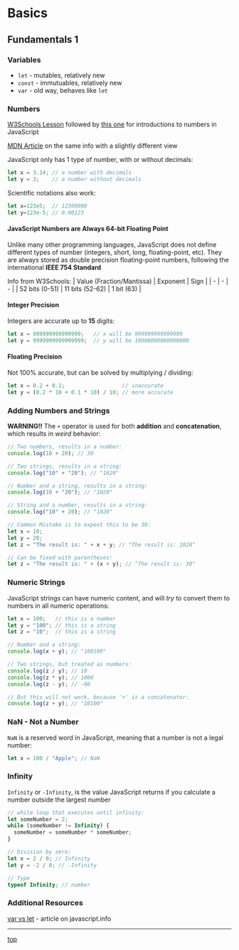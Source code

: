 # Basics
## Fundamentals 1

### Variables
- `let` - mutables, relatively new
- `const` - immutuables, relatively new
- `var` - old way, behaves like `let`

### Numbers 
[W3Schools Lesson](https://www.w3schools.com/js/js_arithmetic.asp) followed by 
[this one](https://www.w3schools.com/js/js_numbers.asp) for introductions to numbers in 
JavaScript

[MDN Article](https://developer.mozilla.org/en-US/docs/Learn/JavaScript/First_steps/Math) on
the same info with a slightly different view

JavaScript only has 1 type of number, with or without decimals:
```javascript
let x = 3.14; // a number with decimals
let y = 3;    // a number without decimals
```

Scientific notations also work:
```javascript
let x=123e5;  // 12300000
let y=123e-5; // 0.00123
```

#### JavaScript Numbers are Always 64-bit Floating Point
Unlike many other programming languages, JavaScript does not define different types of 
number (integers, short, long, floating-point, etc). They are always stored as double 
precision floating-point numbers, following the international **IEEE 754 Standard**

Info from W3Schools:
| Value (Fraction/Mantissa) | Exponent | Sign |
| - | - | - |
| 52 bits (0-51) | 11 bits (52-62) | 1 bit (63) |

#### Integer Precision
Integers are accurate up to **15** digits:
```javascript
let x = 999999999999999;   // x will be 999999999999999
let y = 9999999999999999;  // y will be 10000000000000000
```

#### Floating Precision 
Not 100% accurate, but can be solved by multiplying / dividing:
```javascript
let x = 0.2 + 0.1;                  // inaccurate
let y = (0.2 * 10 + 0.1 * 10) / 10; // more accurate
```

### Adding Numbers and Strings
**WARNING!!** The `+` operator is used for both **addition** and **concatenation**, which 
results in *weird* behavior:
```javascript
// Two numbers, results in a number:
console.log(10 + 20); // 30

// Two strings, results in a string:
console.log("10" + "20"); // "1020"

// Number and a string, results in a string:
console.log(10 + "20"); // "1020"

// String and a number, results in a string:
console.log("10" + 20); // "1020"
```

```javascript
// Common Mistake is to expext this to be 30:
let x = 10;
let y = 20;
let z = "The result is: " + x + y; // "The result is: 1020"

// Can be fixed with parentheses:
let z = "The result is: " + (x + y); // "The result is: 30"
```

### Numeric Strings
JavaScript strings can have numeric content, and will *try* to convert them to numbers in 
all numeric operations:
```javascript
let x = 100;   // this is a number
let y = "100"; // this is a string
let z = "10";  // this is a string

// Number and a string:
console.log(x + y); // "100100"

// Two strings, but treated as numbers:
console.log(z / y); // 10
console.log(z * y); // 1000
console.log(z - y); // -90

// But this will not work, because '+' is a concatenator:
console.log(z + y); // "10100"
```

### NaN - Not a Number
`NaN` is a reserved word in JavaScript, meaning that a number is not a legal number:
```javascript
let x = 100 / "Apple"; // NaN
```

### Infinity
`Infinity` or `-Infinity`, is the value JavaScript returns if you calculate a number 
outside the largest number
```javascript
// while loop that executes until infinity:
let someNumber = 2;
while (someNumber != Infinity) {
  someNumber = someNumber * someNumber;
}

// Division by zero:
let x = 2 / 0; // Infinity
let y = -2 / 0; // -Infinity

// Type 
typeof Infinity; // number
```

### Additional Resources
[var vs let](https://javascript.info/var) - article on javascript.info

---
[top](#)
